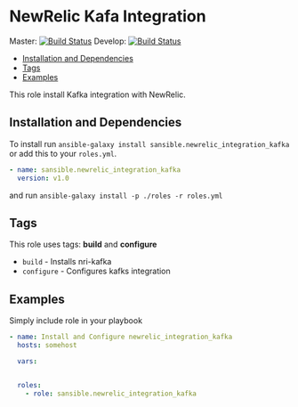 # NewRelic Kafa Integration

Master: [![Build Status](https://travis-ci.org/sansible/newrelic_integration_kafka.svg?branch=master)](https://travis-ci.org/sansible/newrelic_integration_kafka)
Develop: [![Build Status](https://travis-ci.org/sansible/newrelic_integration_kafka.svg?branch=develop)](https://travis-ci.org/sansible/newrelic_integration_kafka)

* [Installation and Dependencies](#installation-and-dependencies)
* [Tags](#tags)
* [Examples](#examples)

This role install Kafka integration with NewRelic.


## Installation and Dependencies

To install run `ansible-galaxy install sansible.newrelic_integration_kafka` or add this to your
`roles.yml`.

```YAML
- name: sansible.newrelic_integration_kafka
  version: v1.0
```

and run `ansible-galaxy install -p ./roles -r roles.yml`


## Tags

This role uses tags: **build** and **configure**

* `build` - Installs nri-kafka
* `configure` - Configures kafks integration


## Examples

Simply include role in your playbook

```YAML
- name: Install and Configure newrelic_integration_kafka
  hosts: somehost

  vars:


  roles:
    - role: sansible.newrelic_integration_kafka
```
